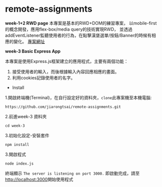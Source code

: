 # remote-assignments

**week-1+2 RWD page**
本專案是基本的RWD+DOM的練習專案，
以mobile-first的概念開發，應用flex-box/media query的技術實現RWD，
並透過addEventListener監聽使用者的行為，在點擊漢堡選單/按鈕/Banner的時候有相應的變化。
[專案網址](https://jiarongtsai.github.io/remote-assignments/)


**week-3 Basic Express App**

本專案是使用Express.js框架建立的應用程式，主要有兩個功能：
1. 接受使用者的輸入，而後根據輸入內容回應相應的畫面。
2. 利用cookies記錄使用者的名字。

- Install

1.開啟終端機(Terminal)，在自行設定好的資料夾，`clone`此專案機至本機電腦:
```
https://github.com/jiarongtsai/remote-assignments.git
```

2.前進week-3 資料夾
```
cd week-3
```

3.初始化設定-安裝套件
```
npm install  
```

3.開啟程式
```
node index.js 
```

終端顯示 `The server is listening on port 3000.` 即啟動完成，請至[http://localhost:3000](http://localhost:3000)開始使用程式


